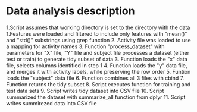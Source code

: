 # Data analysis description

1.Script assumes that working directory is set to the directory with the data 
1.Features were loaded and filtered to include only features with "mean()" and "std()" substrings using grep function
2. Activity file was loaded to use a mapping for activity names
3. Function "process_dataset" with parameters for "X" file, "Y" file and subject file processes a dataset (either test or train) to generate tidy subset of data
3. Function loads the "x" data file, selects columns identified in step 1
4. Function loads the "y" data file, and merges it with activity labels, while preserving the row order
5. Funtion loads the "subject" data file
6. Function combines all 3 files with cbind
7. Function returns the tidy subset
8. Script executes function for training and test data sets
9. Script writes tidy dataset into CSV file
10. Script summarized the dataset with summarize_all function from dplyr
11. Script writes summirezed data into CSV file
